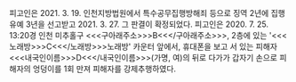 피고인은 2021. 3. 19. 인천지방법원에서 특수공무집행방해죄 등으로 징역 2년에 집행유예 3년을 선고받고 2021. 3. 27. 그 판결이 확정되었다.
피고인은 2020. 7. 25. 13:20경 인천 미추홀구 <<<구아래주소>>>B<<</구아래주소>>>, 2층에 있는 '<<<노래방>>>C<<</노래방>>>노래방' 카운터 앞에서, 휴대폰을 보고 서 있는 피해자 <<<내국인이름>>>D<<</내국인이름>>>(가명, 여)의 뒤로 다가가 갑자기 손으로 피해자의 엉덩이를 1회 만져 피해자를 강제추행하였다.